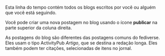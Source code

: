 Esta linha do tempo contém todos os blogs escritos por você ou alguém que você está seguindo.

Você pode criar uma nova postagem no blog usando o ícone **publicar** na parte superior da coluna direita.

As postagens do blog são diferentes das postagens comuns do fediverse. Eles usam o tipo ActivityPub *Artigo*, que se destina a redação longa. Eles também podem ter citações, selecionadas de itens no jornal.
